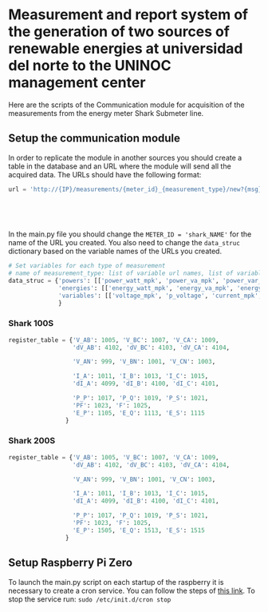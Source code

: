 # Measurement and report system of the generation of two sources of renewable energies at universidad del norte to the UNINOC management center
Here are the scripts of the Communication module for acquisition of the measurements from the energy meter Shark Submeter line.

## Setup the communication module
In order to replicate the module in another sources you should create a table in the database and an URL where the module will send all the acquired data. The URLs should have the following format:

```python
url = 'http://{IP}/measurements/{meter_id}_{measurement_type}/new?{msg}&created_at={date}'.format(IP=123.123.123.123,
                                                                                                  meter_id=METER_ID, 
                                                                                                  measurement_type=measurement_type, 
                                                                                                  msg=message, 
                                                                                                  date=date.now())
```
In the main.py file you should change the ```METER_ID = 'shark_NAME'``` for the name of the URL you created. You also need to change the ```data_struc``` dictionary based on the variable names of the URLs you created.

```python
# Set variables for each type of measurement
# name of measurement_type: list of variable url names, list of variable register table names
data_struc = {'powers': [['power_watt_mpk', 'power_va_mpk', 'power_var_mpk'], ['P_P', 'P_S', 'P_Q']],
              'energies': [['energy_watt_mpk', 'energy_va_mpk', 'energy_var_mpk'], ['E_P', 'E_S', 'E_Q']],
              'variables': [['voltage_mpk', 'p_voltage', 'current_mpk', 'p_current', 'freq_mpk', 'pf_mpk'], ['V_AN', 'dV_AB', 'I_A', 'dI_A', 'F', 'PF']],
              }
```

### Shark 100S
```python
register_table = {'V_AB': 1005, 'V_BC': 1007, 'V_CA': 1009,
                  'dV_AB': 4102, 'dV_BC': 4103, 'dV_CA': 4104,

                  'V_AN': 999, 'V_BN': 1001, 'V_CN': 1003,

                  'I_A': 1011, 'I_B': 1013, 'I_C': 1015,
                  'dI_A': 4099, 'dI_B': 4100, 'dI_C': 4101,

                  'P_P': 1017, 'P_Q': 1019, 'P_S': 1021,
                  'PF': 1023, 'F': 1025,
                  'E_P': 1105, 'E_Q': 1113, 'E_S': 1115
                }
```

### Shark 200S
```python
register_table = {'V_AB': 1005, 'V_BC': 1007, 'V_CA': 1009,
                  'dV_AB': 4102, 'dV_BC': 4103, 'dV_CA': 4104,

                  'V_AN': 999, 'V_BN': 1001, 'V_CN': 1003,

                  'I_A': 1011, 'I_B': 1013, 'I_C': 1015,
                  'dI_A': 4099, 'dI_B': 4100, 'dI_C': 4101,

                  'P_P': 1017, 'P_Q': 1019, 'P_S': 1021,
                  'PF': 1023, 'F': 1025,
                  'E_P': 1505, 'E_Q': 1513, 'E_S': 1515
                }
```

## Setup Raspberry Pi Zero
To launch the main.py script on each startup of the raspberry it is necessary to create a cron service. You can follow the steps of [this link](http://www.instructables.com/id/Raspberry-Pi-Launch-Python-script-on-startup/).
To stop the service run: ```sudo /etc/init.d/cron stop```

